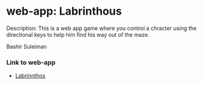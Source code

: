 web-app: Labrinthous
=======

Description: This is a web app game where you control a chracter using the directional keys to help him find his way out of the maze.

Bashir Suleiman

### Link to web-app
- [Labrinnthos](http://laburinthos-webapp.phpfogapp.com/)